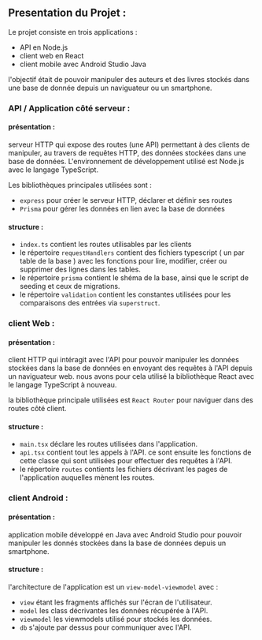 ## Presentation du Projet : 

Le projet consiste en trois applications : 

- API en Node.js 
- client web en React
- client mobile avec Android Studio Java

l'objectif était de pouvoir manipuler des auteurs et des livres stockés dans une base de donnée depuis un naviguateur ou un smartphone. 

### API / Application côté serveur :

#### présentation :

serveur HTTP qui expose des routes (une API) permettant à des clients de manipuler, au travers de requêtes HTTP, des données stockées dans une base de données.
L'environnement de développement utilisé est Node.js avec le langage TypeScript.

Les bibliothèques principales utilisées sont :

- `express` pour créer le serveur HTTP, déclarer et définir ses routes
- `Prisma` pour gérer les données en lien avec la base de données

#### structure :

- `index.ts` contient les routes utilisables par les clients
- le répertoire `requestHandlers` contient des fichiers typescript ( un par table de la base ) avec les fonctions pour lire, modifier, créer ou supprimer des lignes dans les tables.
- le répertoire `prisma` contient le shéma de la base, ainsi que le script de seeding et ceux de migrations.
- le répertoire `validation` contient les constantes utilisées pour les comparaisons des entrées via `superstruct`.

### client Web : 

#### présentation : 

client HTTP qui intéragit avec l'API pour pouvoir manipuler les données stockées dans la base de données en envoyant des requêtes à l'API depuis un naviguateur web.
nous avons pour cela utilisé la bibliothèque React avec le langage TypeScript à nouveau.

la bibliothèque principale utilisées est `React Router` pour naviguer dans des routes côté client.

#### structure : 

- `main.tsx` déclare les routes utilisées dans l'application.
- `api.tsx` contient tout les appels à l'API. ce sont ensuite les fonctions de cette classe qui sont utilisées pour effectuer des requêtes à l'API.
- le répertoire `routes` contients les fichiers décrivant les pages de l'application auquelles mènent les routes.

### client Android : 

#### présentation :

application mobile développé en Java avec Android Studio pour pouvoir manipuler les donnés stockées dans la base de données depuis un smartphone.

#### structure : 

l'architecture de l'application est un `view-model-viewmodel` avec :

- `view` étant les fragments affichés sur l'écran de l'utilisateur.
- `model` les class décrivantes les données récupérée à l'API.
- `viewmodel` les viewmodels utilisé pour stockés les données.
- `db` s'ajoute par dessus pour communiquer avec l'API.
  




